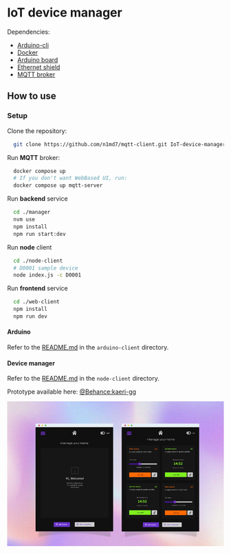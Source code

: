 # IoT device manager

Dependencies:
- [Arduino-cli](https://arduino.github.io/arduino-cli/latest/installation/)
- [Docker](https://docs.docker.com/engine/install/)
- [Arduino board](https://store.arduino.cc/arduino-mega-2560-rev3)
- [Ethernet shield](https://store.arduino.cc/arduino-ethernet-shield-2)
- [MQTT broker](https://mosquitto.org/download/)


## How to use

### Setup

Clone the repository:

```bash
  git clone https://github.com/n1md7/mqtt-client.git IoT-device-manager
```

Run **MQTT** broker:

```bash
  docker compose up
  # If you don't want WebBased UI, run:
  docker compose up mqtt-server
```

Run **backend** service

```bash
  cd ./manager
  nvm use
  npm install
  npm run start:dev
```

Run **node** client
```bash
  cd ./node-client
  # D0001 sample device
  node index.js -c D0001
```
Run **frontend** service

```bash
  cd ./web-client
  npm install
  npm run dev
```

#### Arduino
Refer to the [README.md](clients/Arduino/SWITCH/README.md) in the `arduino-client` directory.

#### Device manager
Refer to the [README.md](clients/node-client/README.md) in the `node-client` directory.

Prototype available here: [@Behance:kaeri-gg](https://www.behance.net/gallery/219918315/IoT-Home-Automation-System-UI)

![img.png](assets/img.png)

